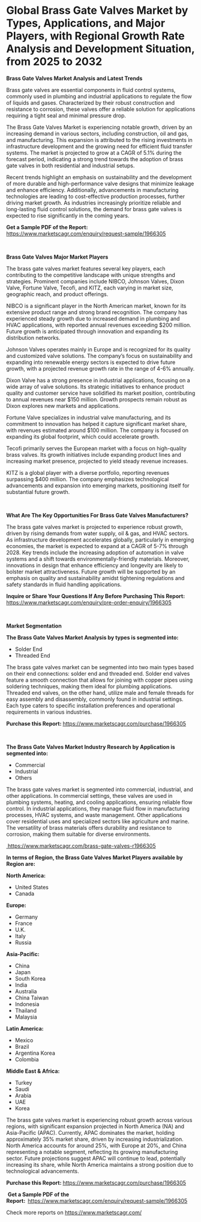 <p><h1>Global Brass Gate Valves Market by Types, Applications, and Major Players, with Regional Growth Rate Analysis and Development Situation, from 2025 to 2032</h1></p><p><strong>Brass Gate Valves Market Analysis and Latest Trends</strong></p>
<p><p>Brass gate valves are essential components in fluid control systems, commonly used in plumbing and industrial applications to regulate the flow of liquids and gases. Characterized by their robust construction and resistance to corrosion, these valves offer a reliable solution for applications requiring a tight seal and minimal pressure drop. </p><p>The Brass Gate Valves Market is experiencing notable growth, driven by an increasing demand in various sectors, including construction, oil and gas, and manufacturing. This expansion is attributed to the rising investments in infrastructure development and the growing need for efficient fluid transfer systems. The market is projected to grow at a CAGR of 5.1% during the forecast period, indicating a strong trend towards the adoption of brass gate valves in both residential and industrial setups.</p><p>Recent trends highlight an emphasis on sustainability and the development of more durable and high-performance valve designs that minimize leakage and enhance efficiency. Additionally, advancements in manufacturing technologies are leading to cost-effective production processes, further driving market growth. As industries increasingly prioritize reliable and long-lasting fluid control solutions, the demand for brass gate valves is expected to rise significantly in the coming years.</p></p>
<p><strong>Get a Sample PDF of the Report:&nbsp;</strong> <a href="https://www.marketscagr.com/enquiry/request-sample/1966305?utm_campaign=2038&utm_medium=2&utm_source=Github&utm_content=ia&utm_term=20022025&utm_id=brass-gate-valves">https://www.marketscagr.com/enquiry/request-sample/1966305</a></p>
<p>&nbsp;</p>
<p><strong>Brass Gate Valves Major Market Players</strong></p>
<p><p>The brass gate valves market features several key players, each contributing to the competitive landscape with unique strengths and strategies. Prominent companies include NIBCO, Johnson Valves, Dixon Valve, Fortune Valve, Tecofi, and KITZ, each varying in market size, geographic reach, and product offerings.</p><p>NIBCO is a significant player in the North American market, known for its extensive product range and strong brand recognition. The company has experienced steady growth due to increased demand in plumbing and HVAC applications, with reported annual revenues exceeding $200 million. Future growth is anticipated through innovation and expanding its distribution networks.</p><p>Johnson Valves operates mainly in Europe and is recognized for its quality and customized valve solutions. The company’s focus on sustainability and expanding into renewable energy sectors is expected to drive future growth, with a projected revenue growth rate in the range of 4-6% annually.</p><p>Dixon Valve has a strong presence in industrial applications, focusing on a wide array of valve solutions. Its strategic initiatives to enhance product quality and customer service have solidified its market position, contributing to annual revenues near $150 million. Growth prospects remain robust as Dixon explores new markets and applications.</p><p>Fortune Valve specializes in industrial valve manufacturing, and its commitment to innovation has helped it capture significant market share, with revenues estimated around $100 million. The company is focused on expanding its global footprint, which could accelerate growth.</p><p>Tecofi primarily serves the European market with a focus on high-quality brass valves. Its growth initiatives include expanding product lines and increasing market presence, projected to yield steady revenue increases.</p><p>KITZ is a global player with a diverse portfolio, reporting revenues surpassing $400 million. The company emphasizes technological advancements and expansion into emerging markets, positioning itself for substantial future growth.</p></p>
<p>&nbsp;</p>
<p><strong>What Are The Key Opportunities For Brass Gate Valves Manufacturers?</strong></p>
<p><p>The brass gate valves market is projected to experience robust growth, driven by rising demands from water supply, oil & gas, and HVAC sectors. As infrastructure development accelerates globally, particularly in emerging economies, the market is expected to expand at a CAGR of 5-7% through 2028. Key trends include the increasing adoption of automation in valve systems and a shift towards environmentally-friendly materials. Moreover, innovations in design that enhance efficiency and longevity are likely to bolster market attractiveness. Future growth will be supported by an emphasis on quality and sustainability amidst tightening regulations and safety standards in fluid handling applications.</p></p>
<p><strong>Inquire or Share Your Questions If Any Before Purchasing This Report:</strong> <a href="https://www.marketscagr.com/enquiry/pre-order-enquiry/1966305?utm_campaign=2038&utm_medium=2&utm_source=Github&utm_content=ia&utm_term=20022025&utm_id=brass-gate-valves">https://www.marketscagr.com/enquiry/pre-order-enquiry/1966305</a></p>
<p>&nbsp;</p>
<p><strong>Market Segmentation</strong></p>
<p><strong>The Brass Gate Valves Market Analysis by types is segmented into:</strong></p>
<p><ul><li>Solder End</li><li>Threaded End</li></ul></p>
<p><p>The brass gate valves market can be segmented into two main types based on their end connections: solder end and threaded end. Solder end valves feature a smooth connection that allows for joining with copper pipes using soldering techniques, making them ideal for plumbing applications. Threaded end valves, on the other hand, utilize male and female threads for easy assembly and disassembly, commonly found in industrial settings. Each type caters to specific installation preferences and operational requirements in various industries.</p></p>
<p><strong>Purchase this Report:&nbsp;</strong><a href="https://www.marketscagr.com/purchase/1966305?utm_campaign=2038&utm_medium=2&utm_source=Github&utm_content=ia&utm_term=20022025&utm_id=brass-gate-valves">https://www.marketscagr.com/purchase/1966305</a></p>
<p>&nbsp;</p>
<p><strong>The Brass Gate Valves Market Industry Research by Application is segmented into:</strong></p>
<p><ul><li>Commercial</li><li>Industrial</li><li>Others</li></ul></p>
<p><p>The brass gate valves market is segmented into commercial, industrial, and other applications. In commercial settings, these valves are used in plumbing systems, heating, and cooling applications, ensuring reliable flow control. In industrial applications, they manage fluid flow in manufacturing processes, HVAC systems, and waste management. Other applications cover residential uses and specialized sectors like agriculture and marine. The versatility of brass materials offers durability and resistance to corrosion, making them suitable for diverse environments.</p></p>
<p><a href="https://www.marketscagr.com/brass-gate-valves-r1966305?utm_campaign=2038&utm_medium=2&utm_source=Github&utm_content=ia&utm_term=20022025&utm_id=brass-gate-valves">&nbsp;https://www.marketscagr.com/brass-gate-valves-r1966305</a></p>
<p><strong>In terms of Region, the Brass Gate Valves Market Players available by Region are:</strong></p>
<p>
    <p> <strong> North America: </strong>
        <ul>
            <li>United States</li>
            <li>Canada</li>
        </ul>
        </p> 
    <p> <strong> Europe: </strong>
        <ul>
            <li>Germany</li>
            <li>France</li>
            <li>U.K.</li>
            <li>Italy</li>
            <li>Russia</li>
        </ul>
        </p> 
    <p> <strong> Asia-Pacific: </strong>
        <ul>
            <li>China</li>
            <li>Japan</li>
            <li>South Korea</li>
            <li>India</li>
            <li>Australia</li>
            <li>China Taiwan</li>
            <li>Indonesia</li>
            <li>Thailand</li>
            <li>Malaysia</li>
        </ul>
        </p> 
    <p> <strong> Latin America: </strong>
        <ul>
            <li>Mexico</li>
            <li>Brazil</li>
            <li>Argentina Korea</li>
            <li>Colombia</li>
        </ul>
        </p> 
    <p> <strong> Middle East & Africa: </strong>
        <ul>
            <li>Turkey</li>
            <li>Saudi</li>
            <li>Arabia</li>
            <li>UAE</li>
            <li>Korea</li>
        </ul>
    </p>
    </p>
<p><p>The brass gate valves market is experiencing robust growth across various regions, with significant expansion projected in North America (NA) and Asia-Pacific (APAC). Currently, APAC dominates the market, holding approximately 35% market share, driven by increasing industrialization. North America accounts for around 25%, with Europe at 20%, and China representing a notable segment, reflecting its growing manufacturing sector. Future projections suggest APAC will continue to lead, potentially increasing its share, while North America maintains a strong position due to technological advancements.</p></p>
<p><strong>Purchase this Report: </strong><a href="https://www.marketscagr.com/purchase/1966305?utm_campaign=2038&utm_medium=2&utm_source=Github&utm_content=ia&utm_term=20022025&utm_id=brass-gate-valves">https://www.marketscagr.com/purchase/1966305</a></p>
<p>&nbsp;<strong>Get a Sample PDF of the Report:&nbsp;&nbsp;</strong><a href="https://www.marketscagr.com/enquiry/request-sample/1966305?utm_campaign=2038&utm_medium=2&utm_source=Github&utm_content=ia&utm_term=20022025&utm_id=brass-gate-valves">https://www.marketscagr.com/enquiry/request-sample/1966305</a></p>
<p><strong></strong></p>
<p>Check more reports on <a href="https://www.marketscagr.com/?utm_campaign=2038&utm_medium=2&utm_source=Github&utm_content=ia&utm_term=20022025&utm_id=brass-gate-valves">https://www.marketscagr.com/</a></p>